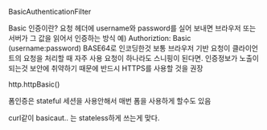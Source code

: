 BasicAuthenticationFilter

Basic 인증이란?
요청 헤더에 username와 password를 실어 보내면 브라우저 또는 서버가 그 값을 읽어서 인증하는 방식
예) Authoriztion: Basic (username:password) BASE64로 인코딩한것
보통 브라우저 기반 요청이 클라이언트의 요청을 처리할 때 자주 사용
요청이 하나라도 스니핑이 된다면. 인증정보가 노출이 되는것
보안에 취약하기 때문에 반드시 HTTPS를 사용할 것을 권장


http.httpBasic()


폼인증은 stateful 세션을 사용안해서 매번 폼을 사용하게 할수도 있음

curl같이 basicaut.. 는 stateless하게 쓰는게 맞다.





